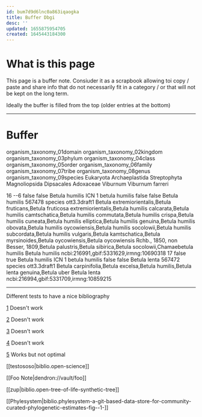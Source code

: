 ```yaml
---
id: bum7d9d6lnc0a863iqaogka
title: Buffer Dbgi
desc: ''
updated: 1655875954705
created: 1645443184300
---
```



# What is this page

This page is a buffer note. Consiuder it as a scrapbook allowing toi copy / paste and share info that do not necessarily fit in a category / or that will not be kept on the long term.

Ideally the buffer is filled from the top (older entries at the bottom)

---




# Buffer 

organism_taxonomy_01domain	organism_taxonomy_02kingdom	organism_taxonomy_03phylum	organism_taxonomy_04class	organism_taxonomy_05order	organism_taxonomy_06family	organism_taxonomy_07tribe	organism_taxonomy_08genus	organism_taxonomy_09species
Eukaryota	Archaeplastida	Streptophyta	Magnoliopsida	Dipsacales	Adoxaceae		Viburnum	Viburnum farreri



16
--6
false
false
Betula humilis
ICN
1
betula humilis
false
false
Betula humilis
567478
species
ott3.3draft1
Betula extremiorientalis,Betula fruticans,Betula fruticosa extremiorientalis,Betula humilis calcarata,Betula humilis camtschatica,Betula humilis commutata,Betula humilis crispa,Betula humilis cuneata,Betula humilis elliptica,Betula humilis genuina,Betula humilis obovata,Betula humilis oycowiensis,Betula humilis socolowii,Betula humilis subcordata,Betula humilis vulgaris,Betula kamtschatica,Betula myrsinoides,Betula oycowiensis,Betula oycowiensis Rchb., 1850, non Besser, 1809,Betula palustris,Betula sibirica,Betula socolowii,Chamaebetula humilis
Betula humilis
ncbi:216991,gbif:5331629,irmng:10690318
17
false
true
Betula humilis
ICN
1
betula humilis
false
false
Betula lenta
567472
species
ott3.3draft1
Betula carpinifolia,Betula excelsa,Betula humilis,Betula lenta genuina,Betula uber
Betula lenta
ncbi:216994,gbif:5331709,irmng:10859215




---- 


Different tests to have a nice bibliography

[1](./dendron.biblio.open-science.md) Doesn't work

[2](./biblio.open-science.md) Doesn't work

[3](biblio.open-science.md) Doesn't work

[4]([[biblio.open-science]]) Doesn't work

[5](https://digital-botanical-gardens-initiative.github.io/dendron-dbgi/notes/tanihptwdy0ilt6ip1zfv99/) Works but not optimal


[[testososo|biblio.open-science]]

[[Foo Note|dendron://vault/foo]]

[[zup|biblio.open-tree-of-life-synthetic-tree]]


[[Phylesystem|biblio.phylesystem-a-git-based-data-store-for-community-curated-phylogenetic-estimates-fig--1-]]